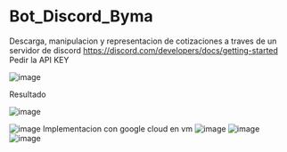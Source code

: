 # Bot_Discord_Byma
Descarga, manipulacion y representacion de cotizaciones a traves de un servidor de discord
https://discord.com/developers/docs/getting-started
Pedir la API KEY

![image](https://user-images.githubusercontent.com/97043308/217448094-2261f9bf-0111-4ae4-994e-5b8a1c8a7cc7.png)

Resultado 

![image](https://user-images.githubusercontent.com/97043308/217448175-dc21047f-c2ca-4213-99b7-3a6e1847f4b1.png)

![image](https://user-images.githubusercontent.com/97043308/219010609-745ee04f-faf6-4fa1-8ceb-73d48c325a78.png)
Implementacion con google cloud en vm
![image](https://user-images.githubusercontent.com/97043308/219010717-35c41ef6-6fc8-49ec-ab83-ed8d1790c3d4.png)
![image](https://user-images.githubusercontent.com/97043308/219010865-199152fa-de1c-43dc-9b03-cda6b80db594.png)
![image](https://user-images.githubusercontent.com/97043308/219011100-37050041-c467-4725-885a-c1c841329228.png)
